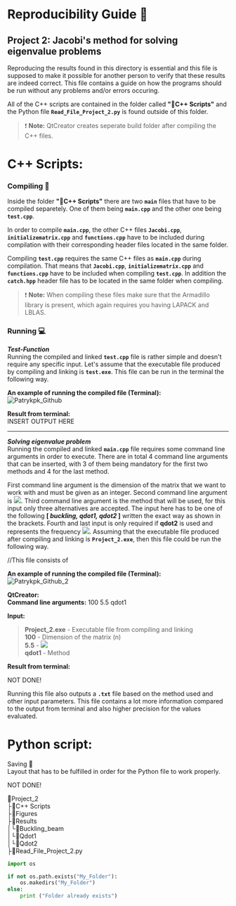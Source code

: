 # Reproducibility Guide :closed_book:


## Project 2: Jacobi's method for solving eigenvalue problems

Reproducing the results found in this directory is essential and this file is supposed
to make it possible for another person to verify that these results are indeed correct.
This file contains a guide on how the programs should be run without any problems and/or errors occuring.

All of the C++ scripts are contained in the folder called **":file_folder:C++ Scripts"** and the Python file **``Read_File_Project_2.py``** is found outside of this folder. 

> :exclamation: **Note:** QtCreator creates seperate build folder after compiling the C++ files.

# C++ Scripts:
### Compiling :link:
Inside the folder **":file_folder:C++ Scripts"** there are two **``main``** files that have to be compiled separetely. One of them being **``main.cpp``** and the other one being **``test.cpp``**.

In order to compile **``main.cpp``**, the other C++ files **``Jacobi.cpp``**, **``initializematrix.cpp``** and **``functions.cpp``** have to be included during compilation with their corresponding header files located in the same folder. 

Compiling **``test.cpp``** requires the same C++ files as **``main.cpp``** during compilation. That means that **``Jacobi.cpp``**, **``initializematrix.cpp``** and **``functions.cpp``** have to be included when compiling **``test.cpp``**. In addition the **``catch.hpp``** header file has to be located in the same folder when compiling.
> :exclamation: **Note:** When compiling these files make sure that the Armadillo library is present, which again requires you having LAPACK and LBLAS. 

### Running :computer:
***Test-Function***  
Running the compiled and linked **``test.cpp``** file is rather simple and doesn't require any specific input. Let's assume  that the executable file produced by compiling and linking is **``test.exe``**. This file can be run in the terminal the following way.

**An example of running the compiled file (Terminal):**  
![Patrykpk_Github](https://user-images.githubusercontent.com/54407312/65923538-9c428100-e3e9-11e9-9922-a30f84467974.png)

**Result from terminal:**  
INSERT OUTPUT HERE
___
***Solving eigenvalue problem***  
Running the compiled and linked **``main.cpp``** file requires some command line arguments in order to execute. There are in total 4 command line arguments that can be inserted, with 3 of them being mandatory for the first two methods and 4 for the last method.

First command line argument is the dimension of the matrix that we want to work with and must be given as an integer. Second command line argument is <img src="https://latex.codecogs.com/gif.latex?\rho_{max}"/>. Third command line argument is the method that will be used, for this input only three alternatives are accepted. The input here has to be one of the following **[ *buckling, qdot1, qdot2* ]** written the exact way as shown in the brackets. Fourth and last input is only required if **qdot2** is used and represents the frequency <img src="https://latex.codecogs.com/gif.latex?\omega_{r}"/>. Assuming that the executable file produced after compiling and linking is **``Project_2.exe``**, then this file could be run the following way.

 
//This file consists of 

**An example of running the compiled file (Terminal):**  
![Patrykpk_Github_2](https://user-images.githubusercontent.com/54407312/65923602-cf851000-e3e9-11e9-8857-e4098b02beec.png)


**QtCreator:**  
**Command line arguments:** 100 5.5 qdot1  

**Input:**
> **Project_2.exe** - Executable file from compiling and linking  
> **100** - Dimension of the matrix (n)  
> **5.5** - <img src="https://latex.codecogs.com/gif.latex?\rho_{max}"/>  
> **qdot1** - Method

**Result from terminal:**


NOT DONE!

Running this file also outputs a **``.txt``** file based on the method used and other input parameters. This file contains a lot more information compared to the output from terminal and also higher precision for the values evaluated.
 
# Python script:

Saving :floppy_disk:  
Layout that has to be fulfilled in order for the Python file to work properly.

NOT DONE!

:file_folder:Project_2   
├:file_folder:C++ Scripts   
├:file_folder:Figures   
├:file_folder:Results   
**│└**:file_folder:Buckling_beam   
**│└**:file_folder:Qdot1   
**│└**:file_folder:Qdot2   
├:page_facing_up:Read_File_Project_2.py   

```python
import os

if not os.path.exists("My_Folder"):
	os.makedirs("My_Folder")
else:
	print ("Folder already exists")
```
